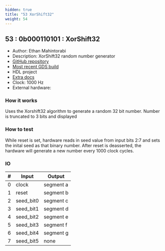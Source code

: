 ```yaml
---
hidden: true
title: "53 XorShift32"
weight: 54
---
```


## 53 : 0b000110101 : XorShift32

* Author: Ethan Mahintorabi
* Description: XorShift32 random number generator
* [GitHub repository](https://github.com/QuantamHD/evan-submission)
* [Most recent GDS build](https://github.com/QuantamHD/evan-submission/actions/runs/3464043042)
* HDL project
* [Extra docs]()
* Clock: 1000 Hz
* External hardware: 



### How it works

Uses the Xorshift32 algorithm to generate a random 32 bit number. Number is truncated to 3 bits and displayed

### How to test

While reset is set, hardware reads in seed value from input bits 2:7 and sets the inital seed as that binary number. After reset is deasserted, the hardware will generate a new number every 1000 clock cycles.

### IO

| # | Input        | Output       |
|---|--------------|--------------|
| 0 | clock  | segment a |
| 1 | reset  | segment b |
| 2 | seed_bit0  | segment c |
| 3 | seed_bit1  | segment d |
| 4 | seed_bit2  | segment e |
| 5 | seed_bit3  | segment f |
| 6 | seed_bit4  | segment g |
| 7 | seed_bit5  | none |
